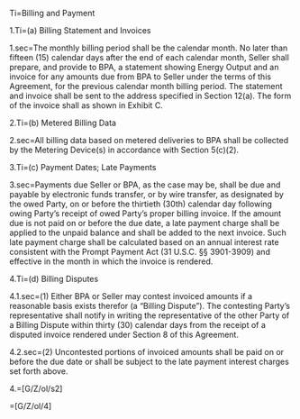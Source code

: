 Ti=Billing and Payment

1.Ti=(a) Billing Statement and Invoices

1.sec=The monthly billing period shall be the calendar month. No later than fifteen (15) calendar days after the end of each calendar month, Seller shall prepare, and provide to BPA, a statement showing Energy Output and an invoice for any amounts due from BPA to Seller under the terms of this Agreement, for the previous calendar month billing period. The statement and invoice shall be sent to the address specified in Section 12(a). The form of the invoice shall as shown in Exhibit C.

2.Ti=(b) Metered Billing Data

2.sec=All billing data based on metered deliveries to BPA shall be collected by the Metering Device(s) in accordance with Section 5(c)(2).

3.Ti=(c) Payment Dates; Late Payments

3.sec=Payments due Seller or BPA, as the case may be, shall be due and payable by electronic funds transfer, or by wire transfer, as designated by the owed Party, on or before the thirtieth (30th) calendar day following owing Party’s receipt of owed Party’s proper billing invoice. If the amount due is not paid on or before the due date, a late payment charge shall be applied to the unpaid balance and shall be added to the next invoice. Such late payment charge shall be calculated based on an annual interest rate consistent with the Prompt Payment Act (31 U.S.C. §§ 3901-3909) and effective in the month in which the invoice is rendered.

4.Ti=(d) Billing Disputes

4.1.sec=(1) Either BPA or Seller may contest invoiced amounts if a reasonable basis exists therefor (a “Billing Dispute”). The contesting Party’s representative shall notify in writing the representative of the other Party of a Billing Dispute within thirty (30) calendar days from the receipt of a disputed invoice rendered under Section 8 of this Agreement.

4.2.sec=(2) Uncontested portions of invoiced amounts shall be paid on or before the due date or shall be subject to the late payment interest charges set forth above.

4.=[G/Z/ol/s2]

=[G/Z/ol/4]
